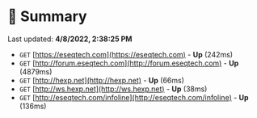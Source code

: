 # 📖 Summary
Last updated: **4/8/2022, 2:38:25 PM**

- `GET` [https://eseqtech.com](https://eseqtech.com) - **Up** (242ms)
- `GET` [http://forum.eseqtech.com](http://forum.eseqtech.com) - **Up** (4879ms)
- `GET` [http://hexp.net](http://hexp.net) - **Up** (66ms)
- `GET` [http://ws.hexp.net](http://ws.hexp.net) - **Up** (38ms)
- `GET` [http://eseqtech.com/infoline](http://eseqtech.com/infoline) - **Up** (136ms)
